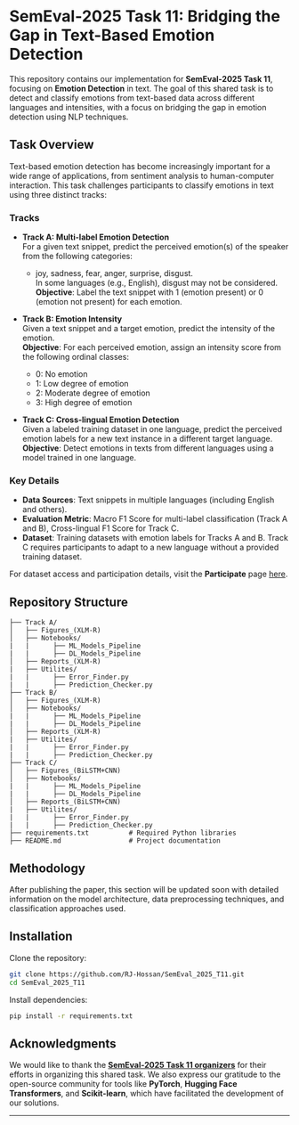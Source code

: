 # **SemEval-2025 Task 11: Bridging the Gap in Text-Based Emotion Detection**

This repository contains our implementation for **SemEval-2025 Task 11**, focusing on **Emotion Detection** in text. The goal of this shared task is to detect and classify emotions from text-based data across different languages and intensities, with a focus on bridging the gap in emotion detection using NLP techniques.

## **Task Overview**

Text-based emotion detection has become increasingly important for a wide range of applications, from sentiment analysis to human-computer interaction. This task challenges participants to classify emotions in text using three distinct tracks:

### **Tracks**

- **Track A: Multi-label Emotion Detection**  
  For a given text snippet, predict the perceived emotion(s) of the speaker from the following categories:  
  - joy, sadness, fear, anger, surprise, disgust.  
  In some languages (e.g., English), disgust may not be considered.  
  **Objective**: Label the text snippet with 1 (emotion present) or 0 (emotion not present) for each emotion.

- **Track B: Emotion Intensity**  
  Given a text snippet and a target emotion, predict the intensity of the emotion.  
  **Objective**: For each perceived emotion, assign an intensity score from the following ordinal classes:  
  - 0: No emotion  
  - 1: Low degree of emotion  
  - 2: Moderate degree of emotion  
  - 3: High degree of emotion

- **Track C: Cross-lingual Emotion Detection**  
  Given a labeled training dataset in one language, predict the perceived emotion labels for a new text instance in a different target language.  
  **Objective**: Detect emotions in texts from different languages using a model trained in one language.

### **Key Details**

- **Data Sources**: Text snippets in multiple languages (including English and others).  
- **Evaluation Metric**: Macro F1 Score for multi-label classification (Track A and B), Cross-lingual F1 Score for Track C.  
- **Dataset**: Training datasets with emotion labels for Tracks A and B. Track C requires participants to adapt to a new language without a provided training dataset.
  
For dataset access and participation details, visit the **Participate** page [here](https://github.com/emotion-analysis-project/SemEval2025-Task11/).

## **Repository Structure**

```
├── Track A/
│   ├── Figures_(XLM-R)
│   ├── Notebooks/
|   |      ├── ML_Models_Pipeline
|   |      ├── DL_Models_Pipeline
│   ├── Reports_(XLM-R)
|   ├── Utilites/
|   |      ├── Error_Finder.py
|   |      ├── Prediction_Checker.py
├── Track B/
│   ├── Figures_(XLM-R)
│   ├── Notebooks/
|   |      ├── ML_Models_Pipeline
|   |      ├── DL_Models_Pipeline
│   ├── Reports_(XLM-R)
|   ├── Utilites/
|   |      ├── Error_Finder.py
|   |      ├── Prediction_Checker.py
├── Track C/
│   ├── Figures_(BiLSTM+CNN)
│   ├── Notebooks/
|   |      ├── ML_Models_Pipeline
|   |      ├── DL_Models_Pipeline
│   ├── Reports_(BiLSTM+CNN)
|   ├── Utilites/
|   |      ├── Error_Finder.py
|   |      ├── Prediction_Checker.py
├── requirements.txt          # Required Python libraries
├── README.md                 # Project documentation
```

## **Methodology**

After publishing the paper, this section will be updated soon with detailed information on the model architecture, data preprocessing techniques, and classification approaches used.

## **Installation**

Clone the repository:

```bash
git clone https://github.com/RJ-Hossan/SemEval_2025_T11.git
cd SemEval_2025_T11
```

Install dependencies:

```bash
pip install -r requirements.txt
```

## **Acknowledgments**

We would like to thank the **[SemEval-2025 Task 11 organizers](https://github.com/emotion-analysis-project/SemEval2025-Task11/)** for their efforts in organizing this shared task. We also express our gratitude to the open-source community for tools like **PyTorch**, **Hugging Face Transformers**, and **Scikit-learn**, which have facilitated the development of our solutions.

--- 
